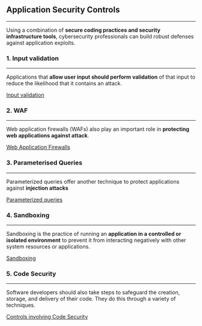## Application Security Controls 
---
Using a combination of **secure coding practices and security infrastructure tools**, cybersecurity professionals can build robust defenses against application exploits.

### 1. Input validation
---
Applications that **allow user input should perform validation** of that input to reduce the likelihood that it contains an attack.

[Input validation](../concepts/Input%20validation.md)

### 2. WAF
---
Web application firewalls (WAFs) also play an important role in **protecting web applications against attack**.

[Web Application Firewalls](../concepts/Web%20Application%20Firewalls.md)

### 3. Parameterised Queries 
---
Parameterized queries offer another technique to protect  applications against **injection attacks**

[Parameterized queries](../concepts/Parameterized%20queries.md)

### 4. Sandboxing 
---
Sandboxing is the practice of running an **application in a controlled or isolated environment** to prevent it from interacting negatively with other system resources or applications.

[Sandboxing](../concepts/Sandboxing.md)

### 5. Code Security 
---
Software developers should also take steps to safeguard the creation, storage, and delivery of their code. They do this through a variety of techniques.

[Controls involving Code Security](../concepts/Controls%20involving%20Code%20Security.md)
